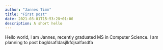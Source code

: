```yaml
---
author: "Jannes Timm"
title: "First post"
date: 2021-03-01T15:53:28+01:00
description: A short hello
---
```


Hello world, I am Jannes, recently graduated MS in Computer Science. 
I am planning to post bagldsafldasjlkfdjsalfasdfa

